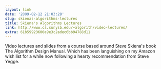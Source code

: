 ```yaml
---
layout: link
date: '2009-02-12 21:03:28'
slug: skienas-algorithms-lectures
title: Skiena's Algorithms Lectures
link: http://www.cs.sunysb.edu/~algorith/video-lectures/
extra: 61b59923600a9e3c2adec6bb94788d11
---
```


Video lectures and slides from a course based around Steve Skiena's book The Algorithm Design Manual. Which has been languishing on my Amazon wish list for a while now following a hearty recommendation from Steve Yegge.